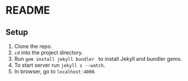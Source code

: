 # README

## Setup

1. Clone the repo.
2. `cd` into the project directory.
3. Run `gem install jekyll bundler ` to install Jekyll and bundler gems.
4. To start server run `jekyll s --watch`.
5. In browser, go to `localhost:4000`.
